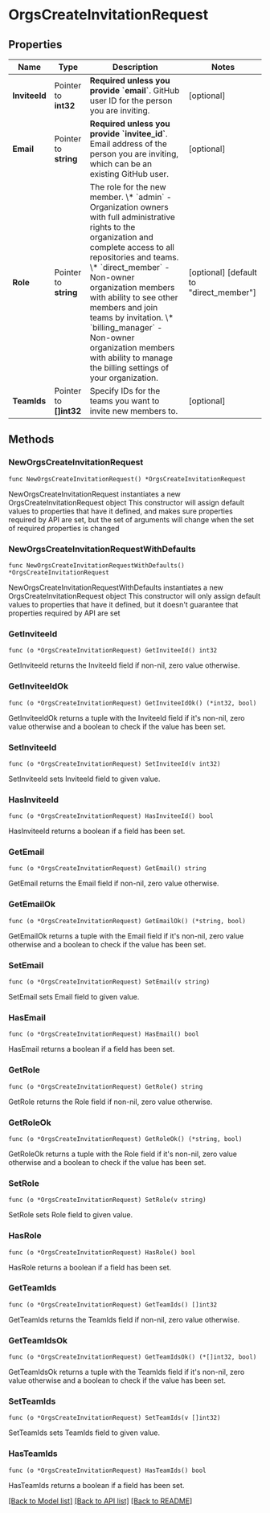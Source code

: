 # OrgsCreateInvitationRequest

## Properties

Name | Type | Description | Notes
------------ | ------------- | ------------- | -------------
**InviteeId** | Pointer to **int32** | **Required unless you provide &#x60;email&#x60;**. GitHub user ID for the person you are inviting. | [optional] 
**Email** | Pointer to **string** | **Required unless you provide &#x60;invitee_id&#x60;**. Email address of the person you are inviting, which can be an existing GitHub user. | [optional] 
**Role** | Pointer to **string** | The role for the new member.  \\* &#x60;admin&#x60; - Organization owners with full administrative rights to the organization and complete access to all repositories and teams.   \\* &#x60;direct_member&#x60; - Non-owner organization members with ability to see other members and join teams by invitation.   \\* &#x60;billing_manager&#x60; - Non-owner organization members with ability to manage the billing settings of your organization. | [optional] [default to "direct_member"]
**TeamIds** | Pointer to **[]int32** | Specify IDs for the teams you want to invite new members to. | [optional] 

## Methods

### NewOrgsCreateInvitationRequest

`func NewOrgsCreateInvitationRequest() *OrgsCreateInvitationRequest`

NewOrgsCreateInvitationRequest instantiates a new OrgsCreateInvitationRequest object
This constructor will assign default values to properties that have it defined,
and makes sure properties required by API are set, but the set of arguments
will change when the set of required properties is changed

### NewOrgsCreateInvitationRequestWithDefaults

`func NewOrgsCreateInvitationRequestWithDefaults() *OrgsCreateInvitationRequest`

NewOrgsCreateInvitationRequestWithDefaults instantiates a new OrgsCreateInvitationRequest object
This constructor will only assign default values to properties that have it defined,
but it doesn't guarantee that properties required by API are set

### GetInviteeId

`func (o *OrgsCreateInvitationRequest) GetInviteeId() int32`

GetInviteeId returns the InviteeId field if non-nil, zero value otherwise.

### GetInviteeIdOk

`func (o *OrgsCreateInvitationRequest) GetInviteeIdOk() (*int32, bool)`

GetInviteeIdOk returns a tuple with the InviteeId field if it's non-nil, zero value otherwise
and a boolean to check if the value has been set.

### SetInviteeId

`func (o *OrgsCreateInvitationRequest) SetInviteeId(v int32)`

SetInviteeId sets InviteeId field to given value.

### HasInviteeId

`func (o *OrgsCreateInvitationRequest) HasInviteeId() bool`

HasInviteeId returns a boolean if a field has been set.

### GetEmail

`func (o *OrgsCreateInvitationRequest) GetEmail() string`

GetEmail returns the Email field if non-nil, zero value otherwise.

### GetEmailOk

`func (o *OrgsCreateInvitationRequest) GetEmailOk() (*string, bool)`

GetEmailOk returns a tuple with the Email field if it's non-nil, zero value otherwise
and a boolean to check if the value has been set.

### SetEmail

`func (o *OrgsCreateInvitationRequest) SetEmail(v string)`

SetEmail sets Email field to given value.

### HasEmail

`func (o *OrgsCreateInvitationRequest) HasEmail() bool`

HasEmail returns a boolean if a field has been set.

### GetRole

`func (o *OrgsCreateInvitationRequest) GetRole() string`

GetRole returns the Role field if non-nil, zero value otherwise.

### GetRoleOk

`func (o *OrgsCreateInvitationRequest) GetRoleOk() (*string, bool)`

GetRoleOk returns a tuple with the Role field if it's non-nil, zero value otherwise
and a boolean to check if the value has been set.

### SetRole

`func (o *OrgsCreateInvitationRequest) SetRole(v string)`

SetRole sets Role field to given value.

### HasRole

`func (o *OrgsCreateInvitationRequest) HasRole() bool`

HasRole returns a boolean if a field has been set.

### GetTeamIds

`func (o *OrgsCreateInvitationRequest) GetTeamIds() []int32`

GetTeamIds returns the TeamIds field if non-nil, zero value otherwise.

### GetTeamIdsOk

`func (o *OrgsCreateInvitationRequest) GetTeamIdsOk() (*[]int32, bool)`

GetTeamIdsOk returns a tuple with the TeamIds field if it's non-nil, zero value otherwise
and a boolean to check if the value has been set.

### SetTeamIds

`func (o *OrgsCreateInvitationRequest) SetTeamIds(v []int32)`

SetTeamIds sets TeamIds field to given value.

### HasTeamIds

`func (o *OrgsCreateInvitationRequest) HasTeamIds() bool`

HasTeamIds returns a boolean if a field has been set.


[[Back to Model list]](../README.md#documentation-for-models) [[Back to API list]](../README.md#documentation-for-api-endpoints) [[Back to README]](../README.md)


